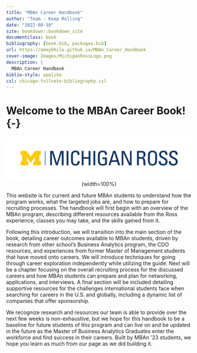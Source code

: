 ```yaml
--- 
title: "MBAn Career Handbook"
author: "Team - Keep Rolling"
date: "2022-08-10"
site: bookdown::bookdown_site
documentclass: book
bibliography: [book.bib, packages.bib]
url: https://ameybhile.github.io/MBAn_Career_Handbook
cover-image: Images/MichiganRossLogo.png
description: |
  MBAn Career Handbook 
biblio-style: apalike
csl: chicago-fullnote-bibliography.csl
---
```

# Welcome to the MBAn Career Book! {-}

<center>

![](Images/MichiganRosslogo.png){width=100%}

</center>

This website is for current and future MBAn students to understand how the program works, what the targeted jobs are, and how to prepare for recruiting processes. The handbook will first begin with an overview of the MBAn program, describing different resources available from the Ross experience, classes you may take, and the skills gained from it. 

Following this introduction, we will transition into the main section of the book, detailing career outcomes available to MBAn students, driven by research from other school’s Business Analytics program, the CDO resources, and experiences from former Master of Management students that have moved onto careers. We will introduce techniques for going through career exploration independently while utilizing the guide. Next will be a chapter focusing on the overall recruiting process for the discussed careers and how MBAn students can prepare and plan for networking, applications, and interviews. A final section will be included detailing supportive resources for the challenges international students face when searching for careers in the U.S. and globally, including a dynamic list of companies that offer sponsorship. 

We recognize research and resources our team is able to provide over the next few weeks is non-exhaustive, but we hope for this handbook to be a baseline for future students of this program and can live on and be updated in the future as the Master of Business Analytics Graduates enter the workforce and find success in their careers. Built by MBAn '23 students, we hope you learn as much from our page as we did building it.
